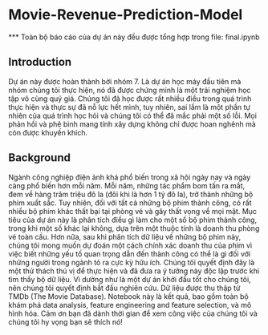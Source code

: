 # Movie-Revenue-Prediction-Model
*** Toàn bộ báo cáo của dự án này đều được tổng hợp trong file: final.ipynb

## Introduction
Dự án này được hoàn thành bởi nhóm 7. Là dự án học máy đầu tiên mà nhóm chúng tôi thực hiện, nó đã được chứng minh là một trải nghiệm học tập vô cùng quý giá. Chúng tôi đã học được rất nhiều điều trong quá trình thực hiện và thực sự đã nỗ lực hết mình, tuy nhiên, sai lầm là một phần tự nhiên của quá trình học hỏi và chúng tôi có thể đã mắc phải một số lỗi. Mọi phản hồi và phê bình mang tính xây dựng không chỉ được hoan nghênh mà còn được khuyến khích.

## Background
Ngành công nghiệp điện ảnh khá phổ biến trong xã hội ngày nay và ngày càng phổ biến hơn mỗi năm. Mỗi năm, những tác phẩm bom tấn ra mắt, đem về hàng trăm triệu đô la (đôi khi là hơn 1 tỷ đô la), trở thành những bộ phim xuất sắc. Tuy nhiên, đối với tất cả những bộ phim thành công, có rất nhiều bộ phim khác thất bại tại phòng vé và gây thất vọng về mọi mặt. Mục tiêu của dự án này là phân tích điều gì làm cho một số bộ phim thành công, trong khi một số khác lại không, dựa trên một thuộc tính là doanh thu phòng vé toàn cầu. Hơn nữa, sau khi phân tích dữ liệu về những bộ phim này, chúng tôi mong muốn dự đoán một cách chính xác doanh thu của phim vì việc biết những yếu tố quan trọng dẫn đến thành công có thể là gì đối với những người trong ngành tỏ ra cực kỳ hữu ích. Chúng tôi quyết định đây là một thử thách thú vị để thực hiện và đã đưa ra ý tưởng này độc lập trước khi tìm thấy bộ dữ liệu. Vì dường như là một dự án khởi đầu tốt cho chúng tôi, nên chúng tôi quyết định bắt đầu nghiên cứu. Dữ liệu được thu thập từ TMDb (The Movie Database). Notebook này là kết quả, bao gồm toàn bộ khám phá data analysis, feature engineering and feature selection, và mô hình hóa. Cảm ơn bạn đã dành thời gian để xem công việc của chúng tôi và chúng tôi hy vọng bạn sẽ thích nó!
